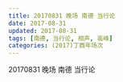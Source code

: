 ```yaml
---
title: 20170831 晚场 南德 当行论
date: 2017-08-31
updated: 2017-08-31
tags: [南德, 当行论, 相声, 高峰] 
categories: (2017)丁酉年场次 
---
```

20170831 晚场 南德 当行论
